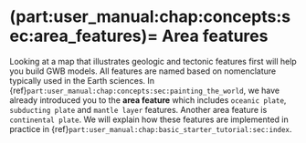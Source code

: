 (part:user_manual:chap:concepts:sec:area_features)=
Area features
=============================

Looking at a map that illustrates geologic and tectonic features first will help you build GWB models. All features are named based on nomenclature typically used in the Earth sciences.
In {ref}`part:user_manual:chap:concepts:sec:painting_the_world`, we have already introduced you to the **area feature** which includes `oceanic plate`, `subducting plate` and `mantle layer` features. Another area feature is `continental plate`. We will explain how these features are implemented in practice in {ref}`part:user_manual:chap:basic_starter_tutorial:sec:index`. 
